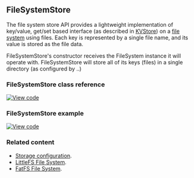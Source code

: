 ## FileSystemStore

The file system store API provides a lightweight implementation of key/value, get/set based interface (as described in [KVStore]())  on a [file system](https://os.mbed.com/docs/v5.10/apis/filesystem.html) using files. Each key is represented by a single file name, and its value is stored as the file data. 

FileSystemStore's constructor receives the FileSystem instance it will operate with.  FileSystemStore will store all of its keys (files) in a single directory (as configured by ..) 

### FileSystemStore class reference

[![View code](https://www.mbed.com/embed/?type=library)](http://os-doc-builder.test.mbed.com/docs/development/mbed-os-api-doxy/classmbed_1_1_file_system.html)

### FileSystemStore example

[![View code](https://www.mbed.com/embed/?url=https://os.mbed.com/teams/mbed-os-examples/code/FileSystemStore_example/)](https://os.mbed.com/teams/mbed_example/code/FileSystemStore_example/file/375857320a2e/main_example_fsst.cpp/)


### Related content

- [Storage configuration](/docs//development/reference/configuration-storage.html).
- [LittleFS File System](https://os.mbed.com/docs/v5.10/apis/littlefilesystem.html).
- [FatFS File System](https://os.mbed.com/docs/v5.10/apis/fatfilesystem.html).
